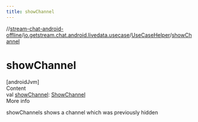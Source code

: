 ```yaml
---
title: showChannel
---
```

//[stream-chat-android-offline](../../../index.md)/[io.getstream.chat.android.livedata.usecase](../index.md)/[UseCaseHelper](index.md)/[showChannel](showChannel.md)



# showChannel  
[androidJvm]  
Content  
val [showChannel](showChannel.md): [ShowChannel](../ShowChannel/index.md)  
More info  


showChannels shows a channel which was previously hidden

  



